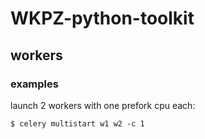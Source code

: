 WKPZ-python-toolkit
===================


## workers

### examples

launch 2 workers with one prefork cpu each:

```
$ celery multistart w1 w2 -c 1
```